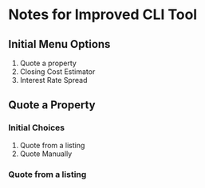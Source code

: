 # Notes for Improved CLI Tool

## Initial Menu Options
1. Quote a property
2. Closing Cost Estimator
3. Interest Rate Spread

## Quote a Property

### Initial Choices
1. Quote from a listing
2. Quote Manually

### Quote from a listing
